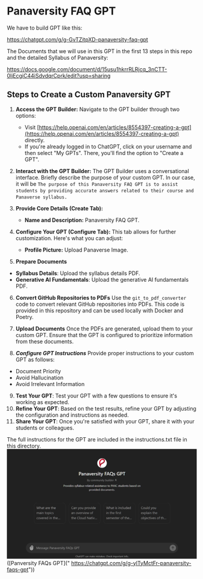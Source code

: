 # Panaversity FAQ GPT

We have to build GPT like this:

https://chatgpt.com/g/g-GvTZitpXD-panaversity-faq-gpt

The Documents that we will use in this GPT in the first 13 steps in this repo and the detailed Syllabus of Panaversity:

https://docs.google.com/document/d/15usu1hkrrRLRjcq_3nCTT-0ljEcgiC44iSdvdqrCprk/edit?usp=sharing

## Steps to Create a Custom Panaversity GPT

1. **Access the GPT Builder:** Navigate to the GPT builder through two options:

   - Visit [https://help.openai.com/en/articles/8554397-creating-a-gpt](https://help.openai.com/en/articles/8554397-creating-a-gpt) directly.
   - If you're already logged in to ChatGPT, click on your username and then select "My GPTs". There, you'll find the option to "Create a GPT".

2. **Interact with the GPT Builder:** The GPT Builder uses a conversational interface. Briefly describe the purpose of your custom GPT.
   In our case, it will be `The purpose of this Panaversity FAQ GPT is to assist students by providing accurate answers related to their course and Panaverse syllabus.`

3. **Provide Core Details (Create Tab):**

   - **Name and Description:** Panaversity FAQ GPT.

4. **Configure Your GPT (Configure Tab):** This tab allows for further customization. Here's what you can adjust:
   - **Profile Picture:** Upload Panaverse Image.
5. **Prepare Documents**

- **Syllabus Details**: Upload the syllabus details PDF.
- **Generative AI Fundamentals**: Upload the generative AI fundamentals PDF.

6. **Convert GitHub Repositories to PDFs**
   Use the `git_to_pdf_converter` code to convert relevant GitHub repositories into PDFs. This code is provided in this repository and can be used locally with Docker and Poetry.

7. **Upload Documents**
   Once the PDFs are generated, upload them to your custom GPT. Ensure that the GPT is configured to prioritize information from these documents.

8. **_Configure GPT Instructions_**
   Provide proper instructions to your custom GPT as follows:

- Document Priority
- Avoid Hallucination
- Avoid Irrelevant Information

9. **Test Your GPT**: Test your GPT with a few questions to ensure it's
   working as expected.
10. **Refine Your GPT**: Based on the test results, refine your GPT by
    adjusting the configuration and instructions as needed.
11. **Share Your GPT**: Once you're satisfied with your GPT, share it with
    your students or colleagues.

The full instructions for the GPT are included in the instructions.txt file in this directory.
![alt Panaversity FAQs GPT](gpt-pic.png "Panaversity FAQs GPT")
([Panversity FAQs GPT](" https://chatgpt.com/g/g-ylTyMctFr-panaversity-faqs-gpt"))
